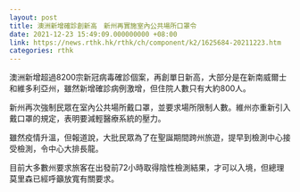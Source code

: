 ```yaml
---
layout: post
title: 澳洲新增確診創新高　新州再實施室內公共場所口罩令
date: 2021-12-23 15:49:09.000000000 +08:00
link: https://news.rthk.hk/rthk/ch/component/k2/1625684-20211223.htm
categories: rthk
---
```


澳洲新增超過8200宗新冠病毒確診個案，再創單日新高，大部分是在新南威爾士和維多利亞州，雖然新增確診病例激增，但住院人數只有大約800人。

新州再次強制民眾在室內公共場所戴口罩，並要求場所限制人數。維州亦重新引入戴口罩的規定，表明要減輕醫療系統的壓力。

雖然疫情升溫，但報道說，大批民眾為了在聖誕期間跨州旅遊，提早到檢測中心接受檢測，令中心大排長龍。

目前大多數州要求旅客在出發前72小時取得陰性檢測結果，才可以入境，但總理莫里森已經呼籲放寬有關要求。
